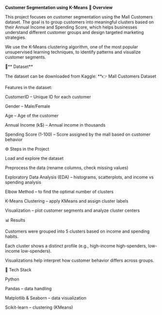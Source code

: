 **Customer Segmentation using K-Means**
**📌 Overview**

This project focuses on customer segmentation using the Mall Customers dataset. The goal is to group customers into meaningful clusters based on their Annual Income and Spending Score, which helps businesses understand different customer groups and design targeted marketing strategies.

We use the K-Means clustering algorithm, one of the most popular unsupervised learning techniques, to identify patterns and visualize customer segments.

📂** Dataset**

The dataset can be downloaded from Kaggle:
**👉 Mall Customers Dataset

Features in the dataset:

CustomerID – Unique ID for each customer

Gender – Male/Female

Age – Age of the customer

Annual Income (k$) – Annual income in thousands

Spending Score (1-100) – Score assigned by the mall based on customer behavior

⚙️ Steps in the Project

Load and explore the dataset

Preprocess the data (rename columns, check missing values)

Exploratory Data Analysis (EDA) – histograms, scatterplots, and income vs spending analysis

Elbow Method – to find the optimal number of clusters

K-Means Clustering – apply KMeans and assign cluster labels

Visualization – plot customer segments and analyze cluster centers

📊 Results

Customers were grouped into 5 clusters based on income and spending habits.

Each cluster shows a distinct profile (e.g., high-income high-spenders, low-income low-spenders).

Visualizations help interpret how customer behavior differs across groups.

🚀 Tech Stack

Python

Pandas – data handling

Matplotlib & Seaborn – data visualization

Scikit-learn – clustering (KMeans)
